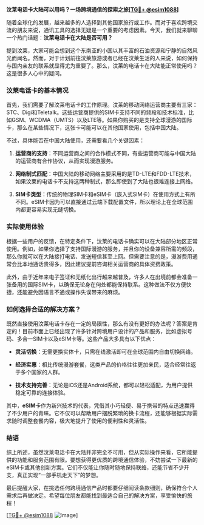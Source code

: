 **汶莱电话卡大陆可以用吗？一场跨境通信的探索之旅[[TG💪+ @esim1088](https://t.me/s/esim1088)]**

随着全球化的发展，越来越多的人选择到其他国家旅行或工作。而对于喜欢跨境交流的朋友来说，通讯工具的选择无疑是一个重要的考虑因素。今天，我们就来聊聊一个热门话题：**汶莱电话卡在大陆是否可用？**

提到汶莱，大家可能会想到这个东南亚的小国以其丰富的石油资源和宁静的自然风光而闻名。然而，对于计划前往汶莱旅游或者已经在汶莱生活的人来说，如何保持与国内亲友的联系就显得尤为重要了。那么，汶莱的电话卡在大陆能正常使用吗？这是很多人心中的疑问。

### 汶莱电话卡的基本情况

首先，我们需要了解汶莱电话卡的工作原理。汶莱的移动网络运营商主要有三家：STC、Digi和Teletalk。这些运营商提供的SIM卡支持不同的频段和技术标准，比如GSM、WCDMA（UMTS）以及LTE等。如果你购买的是支持全球漫游的国际卡，那么在某些情况下，这张卡可能可以在其他国家使用，包括中国大陆。

不过，具体能否在中国大陆使用，还需要看几个关键因素：

1. **运营商的支持**：不同运营商之间的合作模式不同，有些运营商可能与中国大陆的运营商有合作协议，从而实现漫游服务。
   
2. **网络制式匹配**：中国大陆的移动网络主要采用的是TD-LTE和FDD-LTE技术，如果汶莱的电话卡不支持这两种制式，那么即使到了大陆也很难连接上网络。

3. **SIM卡类型**：传统的物理SIM卡和eSIM卡（嵌入式SIM卡）在使用方式上有所不同。eSIM卡因为可以直接通过云端下载配置文件，所以理论上在全球范围内都更容易实现无缝切换。

### 实际使用体验

根据一些用户的反馈，在特定条件下，汶莱的电话卡确实可以在大陆部分地区正常使用。例如，如果你选择了支持国际漫游的服务，并且你的设备兼容所需的频段，那么你就可以在大陆接打电话、发送短信甚至上网。但需要注意的是，漫游费用通常会比本地通话贵得多，因此建议提前咨询相关运营商的具体资费政策。

此外，由于近年来电子签证和无纸化出行越来越普及，许多人在出境前都会准备一张备用的国际SIM卡，以确保无论身在何处都能保持联系。这种做法不仅方便快捷，还能避免因语言不通或操作失误带来的麻烦。

### 如何选择合适的解决方案？

既然直接使用汶莱电话卡存在一定的局限性，那么有没有更好的办法呢？答案是肯定的！目前市面上已经出现了许多针对跨境用户设计的产品和服务，比如虚拟号码、多合一SIM卡以及eSIM卡等。这些产品大多具有以下优点：

- **灵活切换**：无需更换实体卡，只需在线激活即可在全球范围内自由切换网络。
  
- **经济实惠**：相比传统漫游套餐，这类产品的价格往往更加亲民，适合经常往返于多个国家的人群。

- **技术支持完善**：无论是iOS还是Android系统，都可以轻松适配，为用户提供稳定可靠的连接体验。

其中，**eSIM卡**作为新兴技术的代表，凭借其小巧轻便、易于携带的特点迅速赢得了不少用户的青睐。它不仅可以帮助用户摆脱繁琐的换卡流程，还能够根据实际需求随时调整套餐内容，极大地提升了使用的便利性和灵活性。

### 结语

综上所述，虽然汶莱电话卡在大陆并非完全不可用，但从实际操作来看，它所能提供的功能和服务范围有限。要想获得更优质的跨境通信体验，不妨尝试一下最新的eSIM卡或其他创新方案。它们不仅能让你随时随地保持联络，还能节省不少开支，真正实现“一部手机走天下”的梦想。

最后提醒大家，在挑选任何跨境通信产品时都要仔细阅读条款细则，确保符合个人需求后再做决定。希望每位朋友都能找到最适合自己的解决方案，享受愉快的旅程！

[[TG💪+ @esim1088](https://t.me/s/esim1088) ![Image](https://i.postimg.cc/4NQfJmqS/Snipaste-2025-05-13-00-14-12.png)]